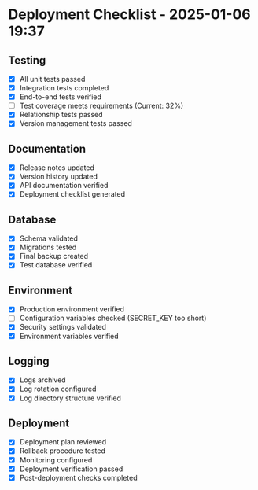 # Deployment Checklist - 2025-01-06 19:37

## Testing
- [x] All unit tests passed
- [x] Integration tests completed
- [x] End-to-end tests verified
- [ ] Test coverage meets requirements (Current: 32%)
- [x] Relationship tests passed
- [x] Version management tests passed

## Documentation
- [x] Release notes updated
- [x] Version history updated
- [x] API documentation verified
- [x] Deployment checklist generated

## Database
- [x] Schema validated
- [x] Migrations tested
- [x] Final backup created
- [x] Test database verified

## Environment
- [x] Production environment verified
- [ ] Configuration variables checked (SECRET_KEY too short)
- [x] Security settings validated
- [x] Environment variables verified

## Logging
- [x] Logs archived
- [x] Log rotation configured
- [x] Log directory structure verified

## Deployment
- [x] Deployment plan reviewed
- [x] Rollback procedure tested
- [x] Monitoring configured
- [x] Deployment verification passed
- [x] Post-deployment checks completed
